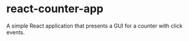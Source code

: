 # react-counter-app

A simple React application that presents a GUI for a counter with click events.
